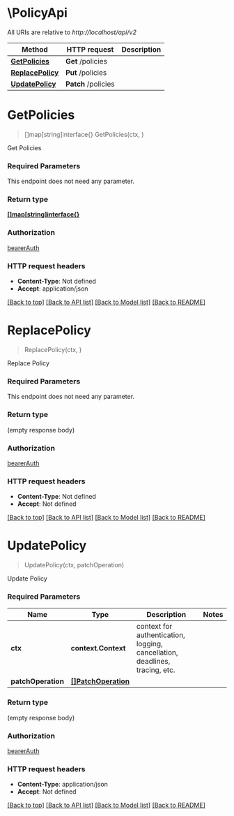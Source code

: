 # \PolicyApi

All URIs are relative to *http://localhost/api/v2*

Method | HTTP request | Description
------------- | ------------- | -------------
[**GetPolicies**](PolicyApi.md#GetPolicies) | **Get** /policies | 
[**ReplacePolicy**](PolicyApi.md#ReplacePolicy) | **Put** /policies | 
[**UpdatePolicy**](PolicyApi.md#UpdatePolicy) | **Patch** /policies | 


# **GetPolicies**
> []map[string]interface{} GetPolicies(ctx, )


Get Policies

### Required Parameters
This endpoint does not need any parameter.

### Return type

[**[]map[string]interface{}**](map[string]interface{}.md)

### Authorization

[bearerAuth](../README.md#bearerAuth)

### HTTP request headers

 - **Content-Type**: Not defined
 - **Accept**: application/json

[[Back to top]](#) [[Back to API list]](../README.md#documentation-for-api-endpoints) [[Back to Model list]](../README.md#documentation-for-models) [[Back to README]](../README.md)

# **ReplacePolicy**
> ReplacePolicy(ctx, )


Replace Policy

### Required Parameters
This endpoint does not need any parameter.

### Return type

 (empty response body)

### Authorization

[bearerAuth](../README.md#bearerAuth)

### HTTP request headers

 - **Content-Type**: Not defined
 - **Accept**: Not defined

[[Back to top]](#) [[Back to API list]](../README.md#documentation-for-api-endpoints) [[Back to Model list]](../README.md#documentation-for-models) [[Back to README]](../README.md)

# **UpdatePolicy**
> UpdatePolicy(ctx, patchOperation)


Update Policy

### Required Parameters

Name | Type | Description  | Notes
------------- | ------------- | ------------- | -------------
 **ctx** | **context.Context** | context for authentication, logging, cancellation, deadlines, tracing, etc.
  **patchOperation** | [**[]PatchOperation**](array.md)|  | 

### Return type

 (empty response body)

### Authorization

[bearerAuth](../README.md#bearerAuth)

### HTTP request headers

 - **Content-Type**: application/json
 - **Accept**: Not defined

[[Back to top]](#) [[Back to API list]](../README.md#documentation-for-api-endpoints) [[Back to Model list]](../README.md#documentation-for-models) [[Back to README]](../README.md)


